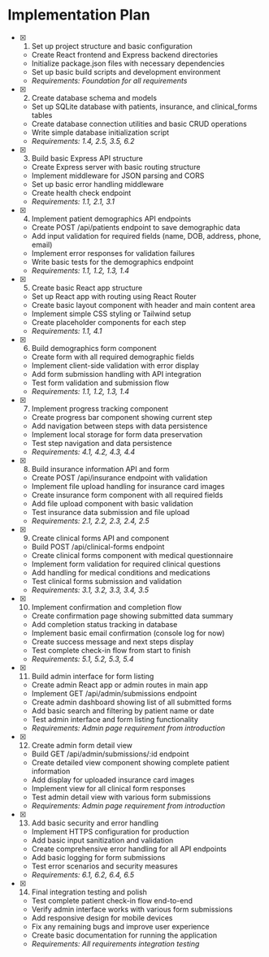 # Implementation Plan

- [x] 1. Set up project structure and basic configuration
  - Create React frontend and Express backend directories
  - Initialize package.json files with necessary dependencies
  - Set up basic build scripts and development environment
  - _Requirements: Foundation for all requirements_

- [x] 2. Create database schema and models
  - Set up SQLite database with patients, insurance, and clinical_forms tables
  - Create database connection utilities and basic CRUD operations
  - Write simple database initialization script
  - _Requirements: 1.4, 2.5, 3.5, 6.2_

- [x] 3. Build basic Express API structure
  - Create Express server with basic routing structure
  - Implement middleware for JSON parsing and CORS
  - Set up basic error handling middleware
  - Create health check endpoint
  - _Requirements: 1.1, 2.1, 3.1_

- [x] 4. Implement patient demographics API endpoints
  - Create POST /api/patients endpoint to save demographic data
  - Add input validation for required fields (name, DOB, address, phone, email)
  - Implement error responses for validation failures
  - Write basic tests for the demographics endpoint
  - _Requirements: 1.1, 1.2, 1.3, 1.4_

- [x] 5. Create basic React app structure
  - Set up React app with routing using React Router
  - Create basic layout component with header and main content area
  - Implement simple CSS styling or Tailwind setup
  - Create placeholder components for each step
  - _Requirements: 1.1, 4.1_

- [x] 6. Build demographics form component
  - Create form with all required demographic fields
  - Implement client-side validation with error display
  - Add form submission handling with API integration
  - Test form validation and submission flow
  - _Requirements: 1.1, 1.2, 1.3, 1.4_

- [x] 7. Implement progress tracking component
  - Create progress bar component showing current step
  - Add navigation between steps with data persistence
  - Implement local storage for form data preservation
  - Test step navigation and data persistence
  - _Requirements: 4.1, 4.2, 4.3, 4.4_

- [x] 8. Build insurance information API and form
  - Create POST /api/insurance endpoint with validation
  - Implement file upload handling for insurance card images
  - Create insurance form component with all required fields
  - Add file upload component with basic validation
  - Test insurance data submission and file upload
  - _Requirements: 2.1, 2.2, 2.3, 2.4, 2.5_

- [x] 9. Create clinical forms API and component
  - Build POST /api/clinical-forms endpoint
  - Create clinical forms component with medical questionnaire
  - Implement form validation for required clinical questions
  - Add handling for medical conditions and medications
  - Test clinical forms submission and validation
  - _Requirements: 3.1, 3.2, 3.3, 3.4, 3.5_

- [x] 10. Implement confirmation and completion flow
  - Create confirmation page showing submitted data summary
  - Add completion status tracking in database
  - Implement basic email confirmation (console log for now)
  - Create success message and next steps display
  - Test complete check-in flow from start to finish
  - _Requirements: 5.1, 5.2, 5.3, 5.4_

- [x] 11. Build admin interface for form listing
  - Create admin React app or admin routes in main app
  - Implement GET /api/admin/submissions endpoint
  - Create admin dashboard showing list of all submitted forms
  - Add basic search and filtering by patient name or date
  - Test admin interface and form listing functionality
  - _Requirements: Admin page requirement from introduction_

- [x] 12. Create admin form detail view
  - Build GET /api/admin/submissions/:id endpoint
  - Create detailed view component showing complete patient information
  - Add display for uploaded insurance card images
  - Implement view for all clinical form responses
  - Test admin detail view with various form submissions
  - _Requirements: Admin page requirement from introduction_

- [x] 13. Add basic security and error handling
  - Implement HTTPS configuration for production
  - Add basic input sanitization and validation
  - Create comprehensive error handling for all API endpoints
  - Add basic logging for form submissions
  - Test error scenarios and security measures
  - _Requirements: 6.1, 6.2, 6.4, 6.5_

- [x] 14. Final integration testing and polish
  - Test complete patient check-in flow end-to-end
  - Verify admin interface works with various form submissions
  - Add responsive design for mobile devices
  - Fix any remaining bugs and improve user experience
  - Create basic documentation for running the application
  - _Requirements: All requirements integration testing_